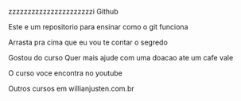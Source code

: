 zzzzzzzzzzzzzzzzzzzzzzi
Github

Este e um repositorio para ensinar como o git funciona

Arrasta pra cima que eu vou te contar o segredo

Gostou do curso Quer mais ajude com uma doacao ate um cafe vale

O curso voce encontra no youtube

Outros cursos em willianjusten.com.br




